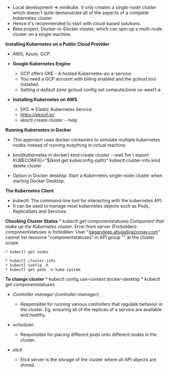 * Local development => minikube. It only creates a *single-node cluster* which doesn't quite demonstrate all of the aspects of a complete kubernetes cluster.
* Hence it's recommended to start with cloud-based solutions.
* Beta project: Docker-in-Docker cluster, which can spin up a multi-node cluster on a single machine. 

**Installing Kubernetes on a Public Cloud Provider**
* AWS, Azure, GCP.

* **Google Kubernetes Engine**
    * GCP offers GKE - A hosted Kubernetes-as-a-service.
    * You need a GCP account with billing enabled and the gcloud tool installed.
    * *Setting a default zone*
        gcloud config set compute/zone us-west1-a

* **Installing Kubernetes on AWS** 
    * EKS => Elastic Kubernetes Service.
    * https://eksctl.io/
    * eksctl create cluster --help

**Running Kubernetes in Docker**
* This approach uses docker containers to simulate multiple kubernetes nodes instead of running eveything in virtual machine.
* kind(kubernetes in docker)
    kind create cluster --wait 5m \ 
    export KUBECONFIG="$(kind get kubeconfig-path)"
    kubectl cluster-info
    kind delete cluster

* Option in Docker desktop: Start a Kubernetes single-node cluster when starting Docker Desktop.

**The Kubernetes Client**
* kubectl: The command-line tool for interacting with the kubernetes API.
* It can be used to manage most kubernetes objects such as Pods, ReplicaSets and Services.

**Checking Cluster Status**
    * kubectl get componentstatuses
    *Component that make up the Kubernetes cluster*.
    Error from server (Forbidden): componentstatuses is forbidden: User "gagandeep.ahuja@razorpay.com" cannot list resource "componentstatuses" in API group "" at the cluster scope

    * kubectl get nodes

    * kubectl cluster-info
    * kubectl config -h
    * kubectl get pods -n kube-system

**To change cluster**
    * kubectl config use-context docker-desktop
    * kubectl get componentstatuses

* *Controller manager (controller-manager)*
    * Responsible for running various controllers that regulate behavior in the cluster. Eg. ensuring all of the replicas of a service are available and healthy.

* *scheduler*
    * Responsible for placing different pods onto different nodes in the cluster.

* *etcd*
    * Etcd server is the storage of the cluster where all API objects are stored.
    